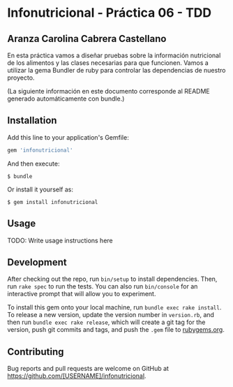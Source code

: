 # Infonutricional - Práctica 06 - TDD
## Aranza Carolina Cabrera Castellano


En esta práctica vamos a diseñar pruebas sobre la información nutricional de los alimentos y las clases necesarias para que funcionen. Vamos a utilizar la gema Bundler de ruby para controlar las dependencias de nuestro proyecto.


(La siguiente información en este documento corresponde al README generado automáticamente con bundle.)

## Installation

Add this line to your application's Gemfile:

```ruby
gem 'infonutricional'
```

And then execute:

    $ bundle

Or install it yourself as:

    $ gem install infonutricional

## Usage

TODO: Write usage instructions here

## Development

After checking out the repo, run `bin/setup` to install dependencies. Then, run `rake spec` to run the tests. You can also run `bin/console` for an interactive prompt that will allow you to experiment.

To install this gem onto your local machine, run `bundle exec rake install`. To release a new version, update the version number in `version.rb`, and then run `bundle exec rake release`, which will create a git tag for the version, push git commits and tags, and push the `.gem` file to [rubygems.org](https://rubygems.org).

## Contributing

Bug reports and pull requests are welcome on GitHub at https://github.com/[USERNAME]/infonutricional.
